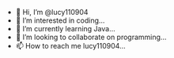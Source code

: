 - 👋 Hi, I’m @lucy110904
- 👀 I’m interested in coding...
- 🌱 I’m currently learning Java...
- 💞️ I’m looking to collaborate on programming...
- 📫 How to reach me lucy110904...

<!---
lucy110904/lucy110904 is a ✨ special ✨ repository because its `README.md` (this file) appears on your GitHub profile.
You can click the Preview link to take a look at your changes.
--->
